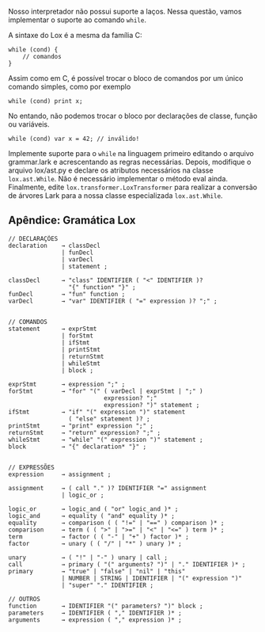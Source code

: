 Nosso interpretador não possui suporte a laços. Nessa questão, vamos implementar
o suporte ao comando `while`.

A sintaxe do Lox é a mesma da família C:

```lox
while (cond) {
    // comandos
}
```

Assim como em C, é possível trocar o bloco de comandos por um único comando 
simples, como por exemplo 

```lox
while (cond) print x;
```

No entando, não podemos trocar o bloco por declarações de classe, função ou 
variáveis.

```lox
while (cond) var x = 42; // inválido!
```

Implemente suporte para o `while` na linguagem primeiro editando o arquivo
grammar.lark e acrescentando as regras necessárias. Depois, modifique o arquivo
lox/ast.py e declare os atributos necessários na classe `lox.ast.While`. Não é
necessário implementar o método eval ainda. Finalmente, edite `lox.transformer.LoxTransformer` para realizar a conversão de árvores Lark para a nossa classe
especializada `lox.ast.While`.


## Apêndice: Gramática Lox

```
// DECLARAÇÕES
declaration    → classDecl
               | funDecl
               | varDecl
               | statement ;

classDecl      → "class" IDENTIFIER ( "<" IDENTIFIER )?
                 "{" function* "}" ;
funDecl        → "fun" function ;
varDecl        → "var" IDENTIFIER ( "=" expression )? ";" ;


// COMANDOS
statement      → exprStmt
               | forStmt
               | ifStmt
               | printStmt
               | returnStmt
               | whileStmt
               | block ;

exprStmt       → expression ";" ;
forStmt        → "for" "(" ( varDecl | exprStmt | ";" )
                           expression? ";"
                           expression? ")" statement ;
ifStmt         → "if" "(" expression ")" statement
                 ( "else" statement )? ;
printStmt      → "print" expression ";" ;
returnStmt     → "return" expression? ";" ;
whileStmt      → "while" "(" expression ")" statement ;
block          → "{" declaration* "}" ;


// EXPRESSÕES
expression     → assignment ;

assignment     → ( call "." )? IDENTIFIER "=" assignment
               | logic_or ;

logic_or       → logic_and ( "or" logic_and )* ;
logic_and      → equality ( "and" equality )* ;
equality       → comparison ( ( "!=" | "==" ) comparison )* ;
comparison     → term ( ( ">" | ">=" | "<" | "<=" ) term )* ;
term           → factor ( ( "-" | "+" ) factor )* ;
factor         → unary ( ( "/" | "*" ) unary )* ;

unary          → ( "!" | "-" ) unary | call ;
call           → primary ( "(" arguments? ")" | "." IDENTIFIER )* ;
primary        → "true" | "false" | "nil" | "this"
               | NUMBER | STRING | IDENTIFIER | "(" expression ")"
               | "super" "." IDENTIFIER ;

// OUTROS
function       → IDENTIFIER "(" parameters? ")" block ;
parameters     → IDENTIFIER ( "," IDENTIFIER )* ;
arguments      → expression ( "," expression )* ;
```

